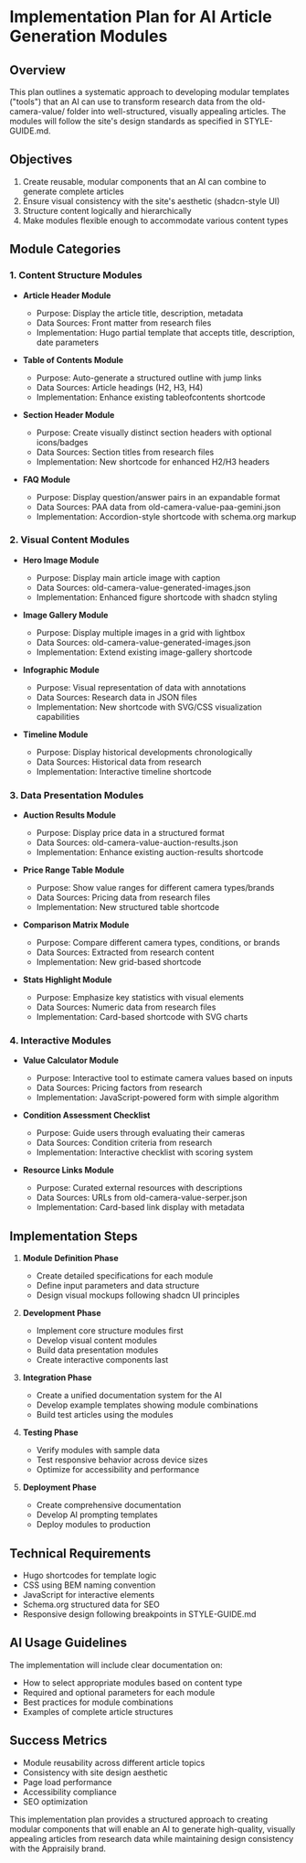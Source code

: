 # Implementation Plan for AI Article Generation Modules

## Overview

This plan outlines a systematic approach to developing modular templates ("tools") that an AI can use to transform research data from the old-camera-value/ folder into well-structured, visually appealing articles. The modules will follow the site's design standards as specified in STYLE-GUIDE.md.

## Objectives

1. Create reusable, modular components that an AI can combine to generate complete articles
2. Ensure visual consistency with the site's aesthetic (shadcn-style UI)
3. Structure content logically and hierarchically
4. Make modules flexible enough to accommodate various content types

## Module Categories

### 1. Content Structure Modules

- **Article Header Module**
  - Purpose: Display the article title, description, metadata
  - Data Sources: Front matter from research files
  - Implementation: Hugo partial template that accepts title, description, date parameters

- **Table of Contents Module**
  - Purpose: Auto-generate a structured outline with jump links
  - Data Sources: Article headings (H2, H3, H4)
  - Implementation: Enhance existing tableofcontents shortcode

- **Section Header Module**
  - Purpose: Create visually distinct section headers with optional icons/badges
  - Data Sources: Section titles from research files
  - Implementation: New shortcode for enhanced H2/H3 headers

- **FAQ Module**
  - Purpose: Display question/answer pairs in an expandable format
  - Data Sources: PAA data from old-camera-value-paa-gemini.json
  - Implementation: Accordion-style shortcode with schema.org markup

### 2. Visual Content Modules

- **Hero Image Module**
  - Purpose: Display main article image with caption
  - Data Sources: old-camera-value-generated-images.json
  - Implementation: Enhanced figure shortcode with shadcn styling

- **Image Gallery Module**
  - Purpose: Display multiple images in a grid with lightbox
  - Data Sources: old-camera-value-generated-images.json
  - Implementation: Extend existing image-gallery shortcode

- **Infographic Module**
  - Purpose: Visual representation of data with annotations
  - Data Sources: Research data in JSON files
  - Implementation: New shortcode with SVG/CSS visualization capabilities

- **Timeline Module**
  - Purpose: Display historical developments chronologically
  - Data Sources: Historical data from research
  - Implementation: Interactive timeline shortcode

### 3. Data Presentation Modules

- **Auction Results Module**
  - Purpose: Display price data in a structured format
  - Data Sources: old-camera-value-auction-results.json
  - Implementation: Enhance existing auction-results shortcode

- **Price Range Table Module**
  - Purpose: Show value ranges for different camera types/brands
  - Data Sources: Pricing data from research files
  - Implementation: New structured table shortcode

- **Comparison Matrix Module**
  - Purpose: Compare different camera types, conditions, or brands
  - Data Sources: Extracted from research content
  - Implementation: New grid-based shortcode

- **Stats Highlight Module**
  - Purpose: Emphasize key statistics with visual elements
  - Data Sources: Numeric data from research files
  - Implementation: Card-based shortcode with SVG charts

### 4. Interactive Modules

- **Value Calculator Module**
  - Purpose: Interactive tool to estimate camera values based on inputs
  - Data Sources: Pricing factors from research
  - Implementation: JavaScript-powered form with simple algorithm

- **Condition Assessment Checklist**
  - Purpose: Guide users through evaluating their cameras
  - Data Sources: Condition criteria from research
  - Implementation: Interactive checklist with scoring system

- **Resource Links Module**
  - Purpose: Curated external resources with descriptions
  - Data Sources: URLs from old-camera-value-serper.json
  - Implementation: Card-based link display with metadata

## Implementation Steps

1. **Module Definition Phase**
   - Create detailed specifications for each module
   - Define input parameters and data structure
   - Design visual mockups following shadcn UI principles

2. **Development Phase**
   - Implement core structure modules first
   - Develop visual content modules
   - Build data presentation modules
   - Create interactive components last

3. **Integration Phase**
   - Create a unified documentation system for the AI
   - Develop example templates showing module combinations
   - Build test articles using the modules

4. **Testing Phase**
   - Verify modules with sample data
   - Test responsive behavior across device sizes
   - Optimize for accessibility and performance

5. **Deployment Phase**
   - Create comprehensive documentation
   - Develop AI prompting templates
   - Deploy modules to production

## Technical Requirements

- Hugo shortcodes for template logic
- CSS using BEM naming convention
- JavaScript for interactive elements
- Schema.org structured data for SEO
- Responsive design following breakpoints in STYLE-GUIDE.md

## AI Usage Guidelines

The implementation will include clear documentation on:
- How to select appropriate modules based on content type
- Required and optional parameters for each module
- Best practices for module combinations
- Examples of complete article structures

## Success Metrics

- Module reusability across different article topics
- Consistency with site design aesthetic
- Page load performance
- Accessibility compliance
- SEO optimization

This implementation plan provides a structured approach to creating modular components that will enable an AI to generate high-quality, visually appealing articles from research data while maintaining design consistency with the Appraisily brand.